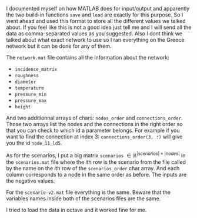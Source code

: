 I documented myself on how MATLAB does for input/output and apparently the two build-in functions `save` and `load` are exactly for this purpose.
So I went ahead and used this format to store all the different values we talked about.
If you feel like this is not a good idea just tell me and I will send all the data as comma-separated values as you suggested.
Also I dont think we talked about what exact network to use so I ran everything on the Greece network but it can be done for any of them.

The `network.mat` file contains all the information about the network:
 - `incidence_matrix`
 - `roughness`
 - `diameter`
 - `temperature`
 - `pressure_min`
 - `pressure_max`
 - `height`

And two additionnal arrays of chars: `nodes_order` and `connections_order`. 
Those two arrays list the nodes and the connections in the right order so that you can check to which id a parameter belongs.
For example if you want to find the connection at index 3: `connections_order(3, :)` will give you the id `node_11_ld5`.

As for the scenarios, I put a big matrix `scenarios` $\in \mathbb{R}^{|scenarios| \times |nodes|}$ in the `scenarios.mat` file where the $i$th row is the scenario from the file called by the name on the $i$th row of the `scenarios_order` char array.
And each column corresponds to a node in the same order as before. 
The inputs are the negative values.

For the `scenario-v2.mat` file everything is the same. Beware that the variables names inside both of the scenarios files are the same.

I tried to load the data in octave and it worked fine for me.

